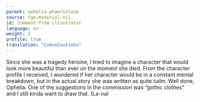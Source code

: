 ```yaml
---
parent: ophelia-phamrsolone
source: fgo-material-vii
id: comment-from-illustrator
language: en
weight: 1
profile: true
translation: "ComunCoutinho"
---
```


Since she was a tragedy heroine, I tried to imagine a character that would look more beautiful than ever on the moment she died. From the character profile I received, I wondered if her character would be in a constant mental breakdown, but in the actual story she was written as quite calm. Well done, Ophelia. One of the suggestions in the commission was “gothic clothes” and I still kinda want to draw that. (La-na)
